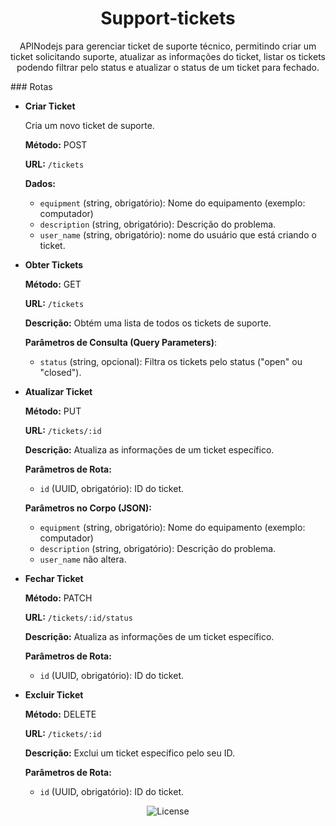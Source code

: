 <h1 align="center"> Support-tickets </h1>

<p align="center">
APINodejs para gerenciar ticket de suporte técnico, permitindo criar um ticket solicitando suporte, atualizar as informações do ticket, listar os tickets podendo filtrar pelo status e atualizar o status de um ticket para fechado.
</p>
### Rotas

- **Criar Ticket**
    
    Cria um novo ticket de suporte.
    
    **Método:** POST
    
    **URL:** `/tickets`
    
    **Dados:**
    
    - `equipment` (string, obrigatório): Nome do equipamento (exemplo: computador)
    - `description` (string, obrigatório): Descrição do problema.
    - `user_name` (string, obrigatório): nome do usuário que está criando o ticket.
- **Obter Tickets**
    
    **Método:** GET
    
    **URL:** `/tickets`
    
    **Descrição:** Obtém uma lista de todos os tickets de suporte.
    
    **Parâmetros de Consulta (Query Parameters)**:
    
    - `status` (string, opcional): Filtra os tickets pelo status ("open" ou "closed").
- **Atualizar Ticket**
    
    **Método:** PUT
    
    **URL:** `/tickets/:id`
    
    **Descrição:** Atualiza as informações de um ticket específico.
    
    **Parâmetros de Rota:**
    
    - `id` (UUID, obrigatório): ID do ticket.
    
    **Parâmetros no Corpo (JSON):**
    
    - `equipment` (string, obrigatório): Nome do equipamento (exemplo: computador)
    - `description` (string, obrigatório): Descrição do problema.
    - `user_name` não altera.
- **Fechar Ticket**
    
    **Método:** PATCH
    
    **URL:** `/tickets/:id/status`
    
    **Descrição:** Atualiza as informações de um ticket específico.
    
    **Parâmetros de Rota:**
    
    - `id` (UUID, obrigatório): ID do ticket.
- **Excluir Ticket**
    
    **Método:** DELETE
    
    **URL:** `/tickets/:id`
    
    **Descrição:** Exclui um ticket específico pelo seu ID.
    
    **Parâmetros de Rota:**
    
    - `id` (UUID, obrigatório): ID do ticket.


<p align="center">
  <img alt="License" src="">
</p>
